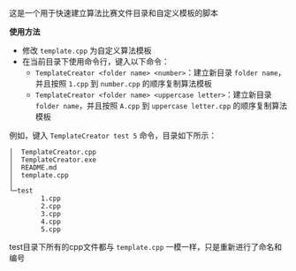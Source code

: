 这是一个用于快速建立算法比赛文件目录和自定义模板的脚本

**使用方法**

* 修改 `template.cpp` 为自定义算法模板
* 在当前目录下使用命令行，键入以下命令：
  * `TemplateCreator <folder name> <number>`：建立新目录 `folder name`，并且按照 `1.cpp` 到 `number.cpp` 的顺序复制算法模板
  * `TemplateCreator <folder name> <uppercase letter>`：建立新目录 `folder name`，并且按照 `A.cpp` 到 `uppercase letter.cpp` 的顺序复制算法模板

例如，键入 `TemplateCreator test 5` 命令，目录如下所示：

```
│  TemplateCreator.cpp
│  TemplateCreator.exe
│  README.md
│  template.cpp
│
└─test
        1.cpp
        2.cpp
        3.cpp
        4.cpp
        5.cpp
```

test目录下所有的cpp文件都与 `template.cpp` 一模一样，只是重新进行了命名和编号
